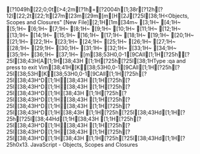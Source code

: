 [?1049h[22;0;0t[>4;2m[?1h=[?2004h[1;38r[?12h[?12l[22;2t[22;1t[27m[23m[29m[m[H[2J[?25l[38;1H<Objects, Scopes and Closures" [New File][2;1H[1m[34m~                                                                     [3;1H~                                                                     [4;1H~                                                                     [5;1H~                                                                     [6;1H~                                                                     [7;1H~                                                                     [8;1H~                                                                     [9;1H~                                                                     [10;1H~                                                                     [11;1H~                                                                     [12;1H~                                                                     [13;1H~                                                                     [14;1H~                                                                     [15;1H~                                                                     [16;1H~                                                                     [17;1H~                                                                     [18;1H~                                                                     [19;1H~                                                                     [20;1H~                                                                     [21;1H~                                                                     [22;1H~                                                                     [23;1H~                                                                     [24;1H~                                                                     [25;1H~                                                                     [26;1H~                                                                     [27;1H~                                                                     [28;1H~                                                                     [29;1H~                                                                     [30;1H~                                                                     [31;1H~                                                                     [32;1H~                                                                     [33;1H~                                                                     [34;1H~                                                                     [35;1H~                                                                     [36;1H~                                                                     [37;1H~                                                                     [m[38;53H0,0-1[9CAll[1;1H[?25h[?25l[38;43H[A[1;1H[38;43H  [1;1H[?25h[?25l[38;1HType  :qa  and press <Enter> to exit Vim[38;41H[K[38;53H0,0-1[9CAll[1;1H[?25h[?25l[38;53H[K[38;53H0,0-1[9CAll[1;1H[?25h[?25l[38;43H^D[1;1H[38;43H  [1;1H[?25h[?25l[38;43H^D[1;1H[38;43H  [1;1H[?25h[?25l[38;43H^D[1;1H[38;43H  [1;1H[?25h[?25l[38;43H^D[1;1H[38;43H  [1;1H[?25h[?25l[38;43H^D[1;1H[38;43H  [1;1H[?25h[?25l[38;43H^D[1;1H[38;43H  [1;1H[?25h[?25l[38;43Hd[1;1H[?25h[?25l[38;44Hd[1;1H[38;43H  [1;1H[?25h[?25l[38;43H^D[1;1H[38;43H  [1;1H[?25h[?25l[38;43H^D[1;1H[38;43H  [1;1H[?25h[?25l[38;43H^D[1;1H[38;43H  [1;1H[?25h[?25l[38;43Hd[1;1H[?25h0x13. JavaScript - Objects, Scopes and Closures
